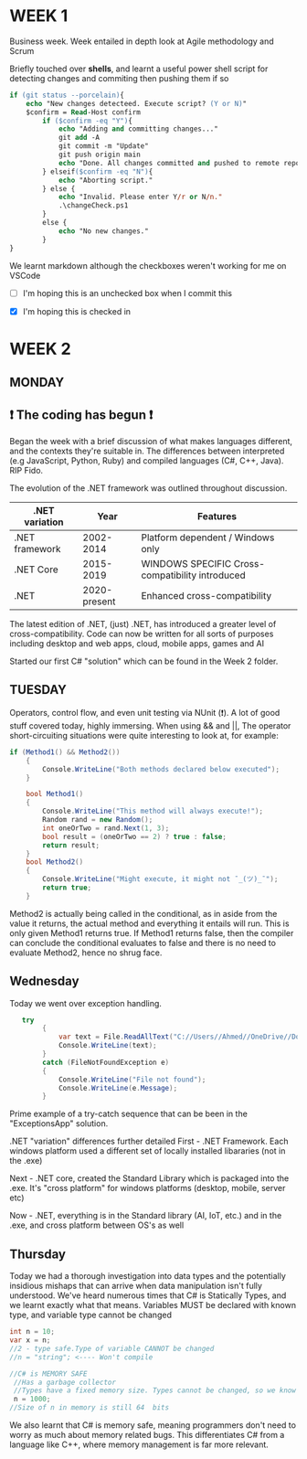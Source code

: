 
# WEEK 1


Business week. Week entailed in depth look at Agile methodology and Scrum


Briefly touched over **shells**, and learnt a useful power shell script for
detecting changes and commiting then pushing them if so 

```ps
if (git status --porcelain){
    echo "New changes detecteed. Execute script? (Y or N)"
    $confirm = Read-Host confirm
        if ($confirm -eq "Y"){
            echo "Adding and committing changes..."
            git add -A
            git commit -m "Update"
            git push origin main
            echo "Done. All changes committed and pushed to remote repository."
        } elseif($confirm -eq "N"){
            echo "Aborting script."
        } else {
            echo "Invalid. Please enter Y/r or N/n."
            .\changeCheck.ps1
        }
        else {
            echo "No new changes."
        }
}

```

We learnt markdown although the checkboxes weren't working for me on VSCode

- [ ] I'm hoping this is an unchecked box when I commit this
- [x] I'm hoping this is checked in


# WEEK 2 


## MONDAY 
## :exclamation: The coding has begun :exclamation:

Began the week with a brief discussion of what makes languages different, and the contexts they're suitable in. The differences between interpreted (e.g JavaScript, Python, Ruby) and compiled languages (C#, C++, Java).
RIP Fido. 

The evolution of the .NET framework was outlined throughout discussion.

|.NET variation  |Year  | Features|
|------          |----- |---|
|.NET framework  |2002-2014| Platform dependent / Windows only
|.NET Core       |2015-2019| WINDOWS SPECIFIC Cross-compatibility introduced
|.NET            |2020-present| Enhanced cross-compatibility 
 
The latest edition of .NET, (just) .NET, has introduced a greater level of cross-compatibility. Code can now be written for all sorts of purposes including desktop and web apps, cloud, mobile apps, games and AI

Started our first C# "solution" which can be found in the Week 2 folder.

## TUESDAY 

Operators, control flow, and even unit testing via NUnit (:exclamation:). A lot of good stuff covered today, highly immersing. When using && and ||, The operator short-circuiting situations were quite interesting to look at, for example:

``` c#
if (Method1() && Method2())
    {
        Console.WriteLine("Both methods declared below executed");
    }

    bool Method1()
    {
        Console.WriteLine("This method will always execute!");
        Random rand = new Random();
        int oneOrTwo = rand.Next(1, 3);
        bool result = (oneOrTwo == 2) ? true : false;
        return result;
    }
    bool Method2()
    {
        Console.WriteLine("Might execute, it might not ¯_(ツ)_¯");
        return true;
    }

```
Method2 is actually being called in the conditional, as in aside from the value it returns, the actual method and everything it entails will run. This is only given Method1 returns true. If Method1 returns false, then the compiler can conclude the conditional evaluates to false and there is no need to evaluate Method2, hence no shrug face.

## Wednesday
Today we went over exception handling. 

``` c#
   try
        {
            var text = File.ReadAllText("C://Users//Ahmed//OneDrive//Documents//Sparta Global//Tech211//Week 2//TypesOfErrors.txt");
            Console.WriteLine(text);
        } 
        catch (FileNotFoundException e)
        {
            Console.WriteLine("File not found");
            Console.WriteLine(e.Message);
        }
```
Prime example of a try-catch sequence that can be been in the "ExceptionsApp" solution.

.NET "variation" differences further detailed
First - .NET Framework. Each windows platform used a different set of locally installed libararies (not in the .exe)

Next - .NET core, created the Standard Library which is packaged into the .exe. It's "cross platform" for windows platforms (desktop, mobile, server etc)

Now - .NET, everything is in the Standard library (AI, IoT, etc.) and in the .exe, and cross platform between OS's as well

## Thursday

Today we had a thorough investigation into data types and the potentially insidious mishaps that can arrive when data manipulation isn't fully understood.
We've heard numerous times that C# is Statically Types, and we learnt exactly what that means. Variables MUST be declared with known type, and variable type cannot be changed

```c#
int n = 10;
var x = n;
//2 - type safe.Type of variable CANNOT be changed
//n = "string"; <---- Won't compile

//C# is MEMORY SAFE
 //Has a garbage collector
 //Types have a fixed memory size. Types cannot be changed, so we know how much memory we'll need
 n = 1000;
//Size of n in memory is still 64  bits
  ```
We also learnt that C# is memory safe, meaning programmers don't need to worry as much about memory related bugs. This differentiates C# from a language
like C++, where memory management is far more relevant.

